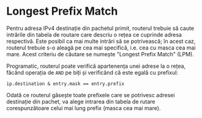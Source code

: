 # Longest Prefix Match

Pentru adresa IPv4 destinație din pachetul primit, routerul trebuie să
caute intrările din tabela de routare care descriu o rețea ce cuprinde
adresa respectivă. Este posibil ca mai multe intrări să se potrivească;
în acest caz, routerul trebuie s-o aleagă pe cea mai specifică, i.e. cea
cu masca cea mai mare. Acest criteriu de căutare se numește "Longest
Prefix Match" (LPM).

Programatic, routerul poate verifică apartenența unei adrese la o rețea,
făcând operația de `AND` pe biți și verificând că este egală cu
prefixul:

    ip.destination & entry.mask == entry.prefix

Odată ce routerul găsește toate prefixele care se potrivesc adresei
destinație din pachet, va alege intrarea din tabela de rutare
corespunzătoare celui mai lung prefix (masca cea mai mare).
